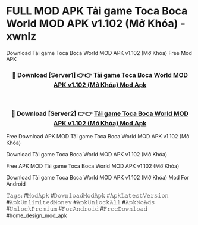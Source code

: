 # FULL MOD APK Tải game Toca Boca World MOD APK v1.102 (Mở Khóa) - xwnlz
Download Tải game Toca Boca World MOD APK v1.102 (Mở Khóa) Free Mod APK

<div align="center">
<h3>🔴 Download [Server1] 👉👉 <a href="https://apk-comot.site?title=Tải_game_Toca_Boca_World_MOD_APK_v1.102_(Mở_Khóa)">Tải game Toca Boca World MOD APK v1.102 (Mở Khóa) Mod Apk</a></h3><br>

<h3>🔴 Download [Server2] 👉👉 <a href="https://apk-comot.site?title=Tải_game_Toca_Boca_World_MOD_APK_v1.102_(Mở_Khóa)">Tải game Toca Boca World MOD APK v1.102 (Mở Khóa) Mod Apk</a></h3>
</div>


Free Download APK MOD Tải game Toca Boca World MOD APK v1.102 (Mở Khóa)

Download Tải game Toca Boca World MOD APK v1.102 (Mở Khóa) 

Free APK MOD Tải game Toca Boca World MOD APK v1.102 (Mở Khóa) 

Download Tải game Toca Boca World MOD APK v1.102 (Mở Khóa) Mod For Android

𝚃𝚊𝚐𝚜: #𝙼𝚘𝚍𝙰𝚙𝚔 #𝙳𝚘𝚠𝚗𝚕𝚘𝚊𝚍𝙼𝚘𝚍𝙰𝚙𝚔 #𝙰𝚙𝚔𝙻𝚊𝚝𝚎𝚜𝚝𝚅𝚎𝚛𝚜𝚒𝚘𝚗 #𝙰𝚙𝚔𝚄𝚗𝚕𝚒𝚖𝚒𝚝𝚎𝚍𝙼𝚘𝚗𝚎𝚢 #𝙰𝚙𝚔𝚄𝚗𝚕𝚘𝚌𝚔𝙰𝚕𝚕 #𝙰𝚙𝚔𝙽𝚘𝙰𝚍𝚜 #𝚄𝚗𝚕𝚘𝚌𝚔𝙿𝚛𝚎𝚖𝚒𝚞𝚖 #𝙵𝚘𝚛𝙰𝚗𝚍𝚛𝚘𝚒𝚍 #𝙵𝚛𝚎𝚎𝙳𝚘𝚠𝚗𝚕𝚘𝚊𝚍 #home_design_mod_apk